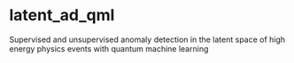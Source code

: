 # latent_ad_qml
Supervised and unsupervised anomaly detection in the latent space of high energy physics events with quantum machine learning
